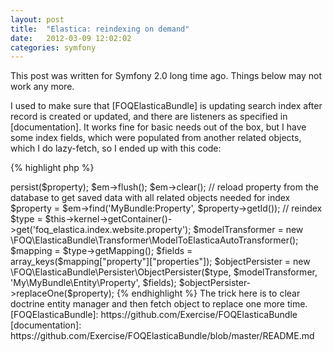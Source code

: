 ```yaml
---
layout: post
title:  "Elastica: reindexing on demand"
date:   2012-03-09 12:02:02
categories: symfony
---
```


This post was written for Symfony 2.0 long time ago. Things below may not work any more.

I used to make sure that [FOQElasticaBundle] is updating search index after record is created or updated, and there are listeners as specified in [documentation]. It works fine for basic needs out of the box, but I have some index fields, which were populated from another related objects, which I do lazy-fetch, so I ended up with this code:

{% highlight php %}
<?php
// do something with $property
$em->persist($property);
$em->flush();
$em->clear();

// reload property from the database to get saved data with all related objects needed for index
$property = $em->find('MyBundle:Property', $property->getId());

// reindex
$type = $this->kernel->getContainer()->get('foq_elastica.index.website.property');
$modelTransformer = new \FOQ\ElasticaBundle\Transformer\ModelToElasticaAutoTransformer();
$mapping = $type->getMapping();
$fields = array_keys($mapping["property"]["properties"]);

$objectPersister = new \FOQ\ElasticaBundle\Persister\ObjectPersister($type, $modelTransformer, 'My\MyBundle\Entity\Property', $fields);
$objectPersister->replaceOne($property);
{% endhighlight %}

The trick here is to clear doctrine entity manager and then fetch object to replace one more time.

[FOQElasticaBundle]:               https://github.com/Exercise/FOQElasticaBundle
[documentation]: https://github.com/Exercise/FOQElasticaBundle/blob/master/README.md